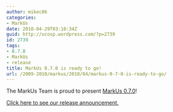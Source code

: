 ```yaml
---
author: mikec86
categories:
- MarkUs
date: 2010-04-29T03:18:34Z
guid: http://ucosp.wordpress.com/?p=2739
id: 2739
tags:
- 0.7.0
- MarkUs
- release
title: MarkUs 0.7.0 is ready to go!
url: /2009-2010/markus/2010/04/markus-0-7-0-is-ready-to-go/
---
```


The MarkUs Team is proud to present [MarkUs 0.7.0](http://www.markusproject.org)!

[Click here to see our release announcement.](http://blog.markusproject.org/?p=1528)